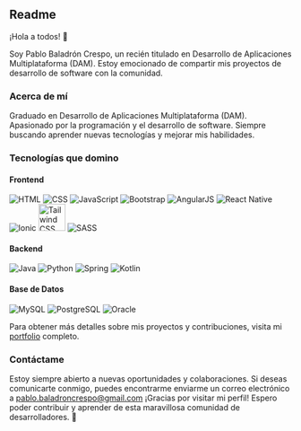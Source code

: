 ## Readme

¡Hola a todos! 👋

Soy Pablo Baladrón Crespo, un recién titulado en Desarrollo de Aplicaciones Multiplataforma (DAM). Estoy emocionado de compartir mis proyectos de desarrollo de software con la comunidad.

### Acerca de mí
Graduado en Desarrollo de Aplicaciones Multiplataforma (DAM).
Apasionado por la programación y el desarrollo de software.
Siempre buscando aprender nuevas tecnologías y mejorar mis habilidades.

### Tecnologías que domino
#### Frontend
![HTML](https://img.icons8.com/color/48/000000/html-5--v1.png) ![CSS](https://img.icons8.com/color/48/000000/css3.png) ![JavaScript](https://img.icons8.com/color/48/000000/javascript--v1.png)
![Bootstrap](https://img.icons8.com/color/48/000000/bootstrap.png) ![AngularJS](https://img.icons8.com/color/48/000000/angularjs.png) ![React Native](https://img.icons8.com/color/48/000000/react-native.png)
![Ionic](https://img.icons8.com/color/48/000000/ionic.png) <img src="https://icons.veryicon.com/png/o/business/vscode-program-item-icon/tailwindcss.png" width="48" height="48" alt="Tailwind CSS"> ![SASS](https://img.icons8.com/color/48/000000/sass.png)


#### Backend
![Java](https://img.icons8.com/color/48/000000/java-coffee-cup-logo--v2.png) ![Python](https://img.icons8.com/color/48/000000/python.png) ![Spring](https://img.icons8.com/color/48/000000/spring-logo.png) ![Kotlin](https://img.icons8.com/color/48/000000/kotlin.png)




#### Base de Datos
![MySQL](https://img.icons8.com/color/48/000000/mysql-logo.png)
![PostgreSQL](https://img.icons8.com/color/48/000000/postgreesql.png)
![Oracle](https://img.icons8.com/color/48/000000/oracle-logo.png)


Para obtener más detalles sobre mis proyectos y contribuciones, visita mi [portfolio](#) completo.

### Contáctame
Estoy siempre abierto a nuevas oportunidades y colaboraciones. Si deseas comunicarte conmigo, puedes encontrarme enviarme un correo electrónico a pablo.baladroncrespo@gmail.com
¡Gracias por visitar mi perfil! Espero poder contribuir y aprender de esta maravillosa comunidad de desarrolladores. 🚀
